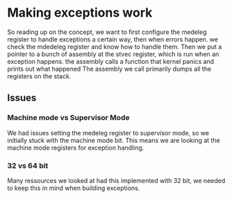 # Making exceptions work
So reading up on the concept, we want to first configure the medeleg register to handle exceptions a certain way, then when errors happen. we check the mdedeleg register and know how to handle them.
Then we put a pointer to a bunch of assembly at the stvec register, which is run when an exception happens. the assembly calls a function that kernel panics and prints out what happened
The assembly we call primarily dumps all the registers on the stack.

## Issues
### Machine mode vs Supervisor Mode
We had issues setting the medeleg register to supervisor mode, so we initially stuck with the machine mode bit.
This means we are looking at the machine mode registers for exception handling.

### 32 vs 64 bit
Many ressources we looked at had this implemented with 32 bit, we needed to keep this in mind when building exceptions. 
